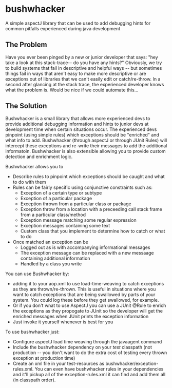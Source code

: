 bushwhacker
===========

A simple aspectJ library that can be used to add debugging hints for common pitfalls experienced during java development

## The Problem
Have you ever been pinged by a new or junior developer that says: "hey take a look at this stack-trace-- do you have any hints?"  Obviously, we try to build systems that fail in descriptive and helpful ways -- but sometimes things fail in ways that aren't easy to make more descriptive or are exceptions out of libraries that we can't easily edit or catch/re-throw.  In a second after glancing at the stack trace, the experienced developer knows what the problem is.  Would be nice if we could automate this...

## The Solution
Bushwhacker is a small library that allows more experienced devs to provide additional debugging information and hints to junior devs at development time when certain situations occur.  The experienced devs pinpoint (using simple rules) which exceptions should be "enriched" and what info to add.  Bushwhacker (through aspectJ or through JUnit Rules) will intercept these exceptions and re-write their messages to add the additional informatoin.  Bushwhacker is also extensible allowing you to provide custom detection and enrichment logic.  

Bushwhacker allows you to
* Describe rules to pinpoint which exceptions should be caught and what to do with them
* Rules can be fairly specific using conjunctive constraints such as:
  * Exception of a certain type or subtype
  * Exception of a particular package
  * Exception thrown from a particular class or package
  * Exception throw from a location with a preceeding call stack frame from a particular class/method
  * Exception message matching some regular expression
  * Exception messages containing some text
  * Custom class that you implement to determine how to catch or what to do
* Once matched an exception can be
  * Logged out as is with accompanying informational messages
  * The exception message can be replaced with a new messaage containing additional information
  * Handled by a class you write

You can use Bushwhacker by:
* adding it to your aop.xml to use load-time-weaving to catch exceptions as they are thrown/re-thrown.  This is useful in situations where you want to catch exceptions that are being swallowed by parts of your system.  You could log these before they get swallowed, for example.
* Or if you don't wnat to use AspectJ you can use a JUnit @Rule to enrich the exceptions as they propogate to JUnit so the developer will get the enriched messages when JUnit prints the exception information
* Just invoke it yourself whenever is best for you

To use bushwhacker just:
* Configure aspectJ load time weaving through the javaagent command
* Include the bushwhacker dependency on your *test* classpath (not production -- you don't want to do the extra cost of testing every thrown exception at production time)
* Create an xml file in your test-resources as bushwhacker/exception-rules.xml.  You can even have bushwhacker rules in your dependencies and it'll pickup all of the exception-rules.xml it can find and add them all (in classpath order).
